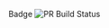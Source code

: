 Badge ![PR Build Status](https://github.com/Nemanja1208/SecondGithubActionExercise/actions/workflows/pull_request_check.yml/badge.svg)
